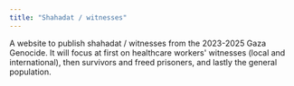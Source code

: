 ```yaml
---
title: "Shahadat / witnesses"
---
```


A website to publish shahadat / witnesses from the 2023-2025 Gaza Genocide. It will focus at first on healthcare workers' witnesses (local and international), then survivors and freed prisoners, and lastly the general population.
